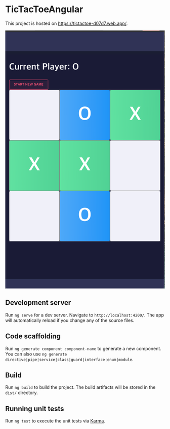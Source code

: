 # TicTacToeAngular

This project is hosted on https://tictactoe-d07d7.web.app/.

![APP Image](https://github.com/Cho-Geonwoo/TicTacToe-Angular/blob/master/images/App%20Image.png)

## Development server

Run `ng serve` for a dev server. Navigate to `http://localhost:4200/`. The app will automatically reload if you change any of the source files.

## Code scaffolding

Run `ng generate component component-name` to generate a new component. You can also use `ng generate directive|pipe|service|class|guard|interface|enum|module`.

## Build

Run `ng build` to build the project. The build artifacts will be stored in the `dist/` directory.

## Running unit tests

Run `ng test` to execute the unit tests via [Karma](https://karma-runner.github.io).